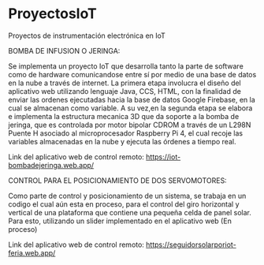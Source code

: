 # ProyectosIoT
Proyectos de instrumentación electrónica en IoT

BOMBA DE INFUSION O JERINGA:

Se implementa un proyecto IoT que desarrolla tanto la parte de software como de hardware comunicandose entre sí por medio de una base de datos en la nube 
a través de internet. 
La primera etapa involucra el diseño del aplicativo web utilizando lenguaje Java, CCS, HTML, con la finalidad de enviar las ordenes ejecutadas hacia la base 
de datos Google Firebase, en la cual se almacenan como variable. A su vez,en la segunda etapa se elabora e implementa la estructura mecanica 3D que da soporte a
la bomba de jeringa, que es controlada por motor bipolar CDROM a través de un L298N Puente H asociado al microprocesador Raspberry Pi 4, el cual recoje las
variables almacenadas en la nube y ejecuta las órdenes a tiempo real.

Link del aplicativo web de control remoto: https://iot-bombadejeringa.web.app/




CONTROL PARA EL POSICIONAMIENTO DE DOS SERVOMOTORES:

Como parte de control y posicionamiento de un sistema, se trabaja en un codigo el cual aún esta en proceso, para el control del giro horizontal
y vertical de una plataforma que contiene una pequeña celda de panel solar. Para esto, utilizando un slider implementado en el aplicativo web
(En proceso)

Link del aplicativo web de control remoto: https://seguidorsolarporiot-feria.web.app/
